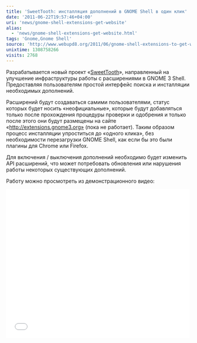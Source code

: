 ```yaml
---
title: 'SweetTooth: инсталляция дополнений в GNOME Shell в один клик'
date: '2011-06-22T19:57:46+04:00'
uri: 'news/gnome-shell-extensions-get-website'
alias: 
  - 'news/gnome-shell-extensions-get-website.html'
tags: 'Gnome,Gnome Shell'
source: 'http://www.webupd8.org/2011/06/gnome-shell-extensions-to-get-website.html'
unixtime: 1308758266
visits: 2768
---
```

Разрабатывается новый проект «[SweetTooth](https://live.gnome.org/GnomeShell/SweetTooth)», направленный на улучшение инфраструктуры работы с расширениями в GNOME 3 Shell. Предоставляя пользователям простой интерфейс поиска и инсталляции необходимых дополнений.

Расширений будут создаваться самими пользователями, статус которых будет носить «неофициальные», которые будут добавляться только после прохождения процедуры проверки и одобрения и только после этого они будут размещены на сайте «http://extensions.gnome3.org» (пока не работает). Таким образом процесс инсталляции упроститься до «одного клика», без необходимости перезагрузки GNOME Shell, как если бы это были плагины для Chrome или Firefox.

Для включения / выключения дополнений необходимо будет изменить API расширений, что может потребовать обновления или нарушения работы некоторых существующих дополнений.

Работу можно просмотреть из демонстрационного видео:

<iframe width="500" height="405" src="//www.youtube.com/embed/luZuhn5_b_8" frameborder="0" allowfullscreen=""></iframe>
